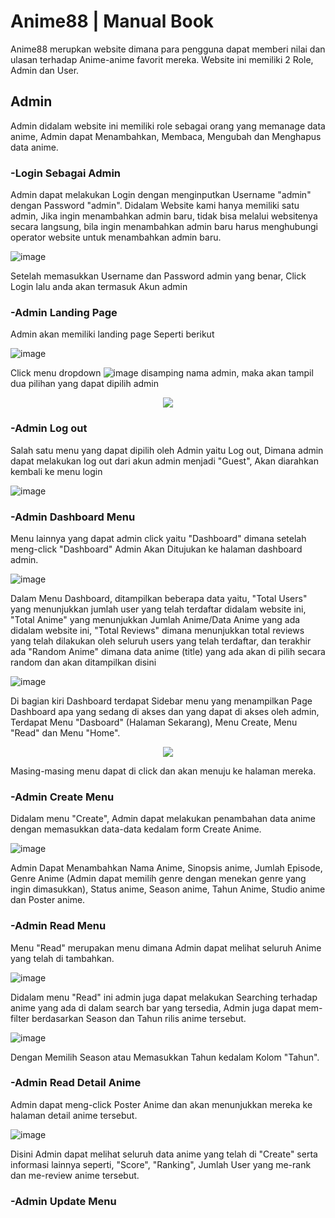 # Anime88 | Manual Book

Anime88 merupkan website dimana para pengguna dapat memberi nilai dan ulasan terhadap Anime-anime favorit mereka.
Website ini memiliki 2 Role, Admin dan User.

## Admin
Admin didalam website ini memiliki role sebagai orang yang memanage data anime, Admin dapat Menambahkan, Membaca, Mengubah dan Menghapus data anime.

### -Login Sebagai Admin
Admin dapat melakukan Login dengan menginputkan Username "admin" dengan Password "admin".
Didalam Website kami hanya memiliki satu admin, Jika ingin menambahkan admin baru, tidak bisa melalui websitenya secara langsung,
bila ingin menambahkan admin baru harus menghubungi operator website untuk menambahkan admin baru.

![image](https://github.com/Veirt/pweb-pa/assets/119658224/6f86c924-c820-417e-a3f5-6f65e3e52a8d)

Setelah memasukkan Username dan Password admin yang benar, Click Login lalu anda akan termasuk Akun admin

### -Admin Landing Page
Admin akan memiliki landing page Seperti berikut

![image](https://github.com/Veirt/pweb-pa/assets/119658224/21599a31-0845-41da-bf2b-ef24cd803c93)

Click menu dropdown ![image](https://github.com/Veirt/pweb-pa/assets/119658224/ff9615d6-bc97-4292-b5ca-e5e665bfe6cc) disamping nama admin, maka akan tampil dua pilihan yang dapat dipilih admin

<p align="center">
<img src=https://github.com/Veirt/pweb-pa/assets/119658224/8f84c9a2-5ace-4ae6-b714-0f8c4b549fe5 />
</p>

### -Admin Log out
Salah satu menu yang dapat dipilih oleh Admin yaitu Log out, Dimana admin dapat melakukan log out dari akun admin menjadi "Guest", Akan diarahkan kembali ke menu login


![image](https://github.com/Veirt/pweb-pa/assets/119658224/6d52352e-1b71-431a-9837-253e847b652b)

### -Admin Dashboard Menu
Menu lainnya yang dapat admin click yaitu "Dashboard" dimana setelah meng-click "Dashboard" Admin Akan Ditujukan ke halaman dashboard admin.

![image](https://github.com/Veirt/pweb-pa/assets/119658224/f9c30878-3d86-4486-b49a-d701d827d796)

Dalam Menu Dashboard, ditampilkan beberapa data yaitu, "Total Users" yang menunjukkan jumlah user yang telah terdaftar didalam website ini,
"Total Anime" yang menunjukkan Jumlah Anime/Data Anime yang ada didalam website ini, "Total Reviews" dimana menunjukkan total reviews yang telah dilakukan oleh seluruh users yang telah terdaftar,
dan terakhir ada "Random Anime" dimana data anime (title) yang ada akan di pilih secara random dan akan ditampilkan disini

![image](https://github.com/Veirt/pweb-pa/assets/119658224/bee4835d-a7a3-43fd-aba7-4b1df6dcd867)

Di bagian kiri Dashboard terdapat Sidebar menu yang menampilkan Page Dashboard apa yang sedang di akses dan yang dapat di akses oleh admin,
Terdapat Menu "Dasboard" (Halaman Sekarang), Menu Create, Menu "Read" dan Menu "Home".

<p align="center">
<img src=https://github.com/Veirt/pweb-pa/assets/119658224/a3f8953a-a05a-4fac-be37-eb4e9224473b />
</p>

Masing-masing menu dapat di click dan akan menuju ke halaman mereka.

### -Admin Create Menu
Didalam menu "Create", Admin dapat melakukan penambahan data anime dengan memasukkan data-data kedalam form Create Anime.

![image](https://github.com/Veirt/pweb-pa/assets/119658224/1d357e1a-baca-458a-91de-2cc79f78ac4f)

Admin Dapat Menambahkan Nama Anime, Sinopsis anime, Jumlah Episode, Genre Anime (Admin dapat memilih genre dengan menekan genre yang ingin dimasukkan),
Status anime, Season anime, Tahun Anime, Studio anime dan Poster anime.

### -Admin Read Menu
Menu "Read" merupakan menu dimana Admin dapat melihat seluruh Anime yang telah di tambahkan.

![image](https://github.com/Veirt/pweb-pa/assets/119658224/98e0fc29-52f7-4903-887f-5caa18394273)

Didalam menu "Read" ini admin juga dapat melakukan Searching terhadap anime yang ada di dalam search bar yang tersedia,
Admin juga dapat mem-filter berdasarkan Season dan Tahun rilis anime tersebut.

![image](https://github.com/Veirt/pweb-pa/assets/119658224/98105afa-106b-4a48-9cdd-71dced375551)

Dengan Memilih Season atau Memasukkan Tahun kedalam Kolom "Tahun".

### -Admin Read Detail Anime
Admin dapat meng-click Poster Anime dan akan menunjukkan mereka ke halaman detail anime tersebut.

![image](https://github.com/Veirt/pweb-pa/assets/119658224/cc7409ed-52c5-4e74-8d13-5d91dd090eff)

Disini Admin dapat melihat seluruh data anime yang telah di "Create" serta informasi lainnya seperti,
"Score", "Ranking", Jumlah User yang me-rank dan me-review anime tersebut.

### -Admin Update Menu






